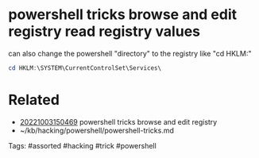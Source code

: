 # powershell tricks browse and edit registry read registry values
can also change the powershell "directory" to the registry like "cd HKLM:\"
```powershell
cd HKLM:\SYSTEM\CurrentControlSet\Services\
```

# Related
- [20221003150469](/zet/20221003150469/README.md) powershell tricks browse and edit registry
- ~/kb/hacking/powershell/powershell-tricks.md

Tags:
    #assorted #hacking #trick #powershell
